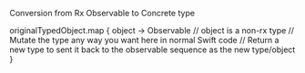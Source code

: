 Conversion from Rx Observable to Concrete type

originalTypedObject.map { object -> Observable<NewType> 
    // object is a non-rx type
    // Mutate the type any way you want here in normal Swift code
    // Return a new type to sent it back to the observable sequence as the new type/object
}

